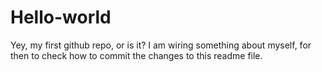 # Hello-world
Yey, my first github repo, or is it?
I am wiring something about myself, for then to check how to commit the changes to this readme file.
